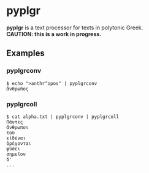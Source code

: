# pyplgr
**pyplgr** is a text processor for texts in polytonic Greek.\
**CAUTION: this is a work in progress.**

## Examples
### pyplgrconv
```
$ echo ">anthr^opos" | pyplgrconv
ἄνθρωπος
```

### pyplgrcoll
```
$ cat alpha.txt | pyplgrconv | pyplgrcoll
Πάντες
ἄνθρωποι
τοῦ
εἰδέναι
ὀρέγονται
φύσει
σημεῖον
δ'
...
```
